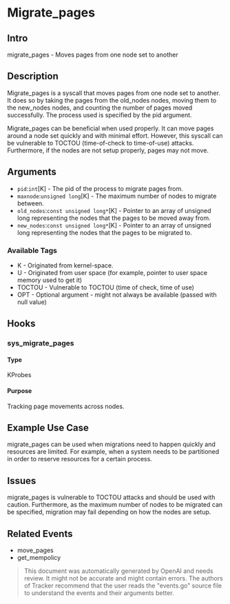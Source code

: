 
# Migrate_pages

## Intro
migrate_pages - Moves pages from one node set to another

## Description  
Migrate_pages is a syscall that moves pages from one node set to another. It does so by taking the pages from the old_nodes nodes, moving them to the new_nodes nodes, and counting the number of pages moved successfully. The process used is specified by the pid argument.  

Migrate_pages can be beneficial when used properly. It can move pages around a node set quickly and with minimal effort. However, this syscall can be vulnerable to TOCTOU (time-of-check to time-of-use) attacks. Furthermore, if the nodes are not setup properly, pages may not move.

## Arguments
* `pid`:`int`[K] - The pid of the process to migrate pages from.
* `maxnode`:`unsigned long`[K] - The maximum number of nodes to migrate between.
* `old_nodes`:`const unsigned long*`[K] - Pointer to an array of unsigned long representing the nodes that the pages to be moved away from.
* `new_nodes`:`const unsigned long*`[K] - Pointer to an array of unsigned long representing the nodes that the pages to be migrated to.

### Available Tags
* K - Originated from kernel-space.
* U - Originated from user space (for example, pointer to user space memory used to get it)
* TOCTOU - Vulnerable to TOCTOU (time of check, time of use)
* OPT - Optional argument - might not always be available (passed with null value)

## Hooks
### sys_migrate_pages
#### Type
KProbes
#### Purpose
Tracking page movements across nodes.

## Example Use Case
migrate_pages can be used when migrations need to happen quickly and resources are limited. For example, when a system needs to be partitioned in order to reserve resources for a certain process.

## Issues
migrate_pages is vulnerable to TOCTOU attacks and should be used with caution. Furthermore, as the maximum number of nodes to be migrated can be specified, migration may fail depending on how the nodes are setup.

## Related Events
* move_pages
* get_mempolicy

> This document was automatically generated by OpenAI and needs review. It might
> not be accurate and might contain errors. The authors of Tracker recommend that
> the user reads the "events.go" source file to understand the events and their
> arguments better.
